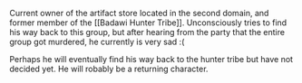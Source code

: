 Current owner of the artifact store located in the second domain, and former member of the [[Badawi Hunter Tribe]]. Unconsciously tries to find his way back to this group, but after hearing from the party that the entire group got murdered, he currently is very sad :(

Perhaps he will eventually find his way back to the hunter tribe but have not decided yet. He will robably be a returning character.